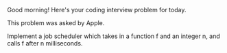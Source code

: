 Good morning! Here's your coding interview problem for today.

This problem was asked by Apple.

Implement a job scheduler which takes in a function f and an integer n, and calls f after n milliseconds.


